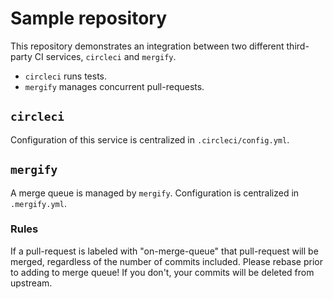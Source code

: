 # Sample repository

This repository demonstrates an integration between two different third-party CI services, `circleci` and `mergify`.

- `circleci` runs tests.
- `mergify` manages concurrent pull-requests.

## `circleci`

Configuration of this service is centralized in `.circleci/config.yml`.

## `mergify`

A merge queue is managed by `mergify`. Configuration is centralized in `.mergify.yml`.

### Rules

If a pull-request is labeled with "on-merge-queue" that pull-request will be merged, regardless of the number of commits included. Please rebase prior to adding to merge queue! If you don't, your commits will be deleted from upstream.
